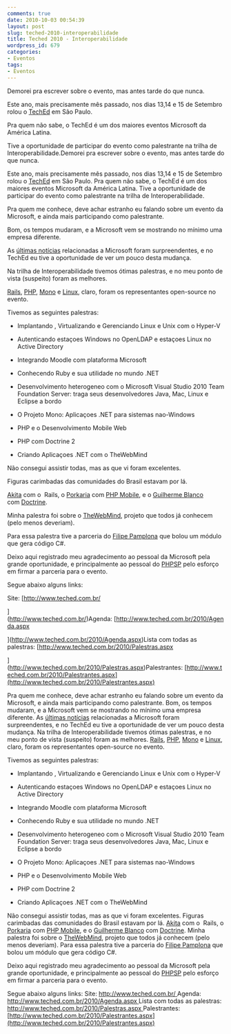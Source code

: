 ```yaml
---
comments: true
date: 2010-10-03 00:54:39
layout: post
slug: teched-2010-interoperabilidade
title: Teched 2010 - Interoperabilidade
wordpress_id: 679
categories:
- Eventos
tags:
- Eventos
---
```








Demorei pra escrever sobre o evento, mas antes tarde do que nunca.




Este ano, mais precisamente mês passado, nos dias 13,14 e 15 de Setembro rolou o [TechEd](http://www.teched.com.br/) em São Paulo.  

Pra quem não sabe, o TechEd é um dos maiores eventos Microsoft da América Latina.  

Tive a oportunidade de participar do evento como palestrante na trilha de Interoperabilidade.Demorei pra escrever sobre o evento, mas antes tarde do que nunca.

Este ano, mais precisamente mês passado, nos dias 13,14 e 15 de Setembro rolou o [TechEd](http://www.teched.com.br/) em São Paulo.
Pra quem não sabe, o TechEd é um dos maiores eventos Microsoft da América Latina.
Tive a oportunidade de participar do evento como palestrante na trilha de Interoperabilidade.<!-- more -->




Pra quem me conhece, deve achar estranho eu falando sobre um evento da Microsoft, e ainda mais participando como palestrante.  

Bom, os tempos mudaram, e a Microsoft vem se mostrando no mínimo uma empresa diferente.  

As [últimas notícias](http://readwriteweb.com.br/2010/09/30/microsoft-desiste-da-sua-plataforma-de-blogging-e-aposta-no-wordpress/) relacionadas a Microsoft foram surpreendentes, e no TechEd eu tive a oportunidade de ver um pouco desta mudança.  

Na trilha de Interoperabilidade tivemos ótimas palestras, e no meu ponto de vista (suspeito) foram as melhores.  

[Rails](http://www.rubyonrails.pro.br/), [PHP](http://php.net/), [Mono](http://www.mono-project.com/Main_Page) e [Linux](http://pt.wikipedia.org/wiki/Linux), claro, foram os representantes open-source no evento.




Tivemos as seguintes palestras:






  * Implantando , Virtualizando e Gerenciando Linux e Unix com o Hyper-V


  * Autenticando estaçoes Windows no OpenLDAP e estaçoes Linux no Active Directory


  * Integrando Moodle com plataforma Microsoft


  * Conhecendo Ruby e sua utilidade no mundo .NET


  * Desenvolvimento heterogeneo com o Microsoft Visual Studio 2010 Team Foundation Server: traga seus desenvolvedores Java, Mac, Linux e Eclipse a bordo


  * O Projeto Mono: Aplicaçoes .NET para sistemas nao-Windows


  * PHP e o Desenvolvimento Mobile Web


  * PHP com Doctrine 2


  * Criando Aplicaçoes .NET com o TheWebMind




Não consegui assistir todas, mas as que vi foram excelentes.  

Figuras carimbadas das comunidades do Brasil estavam por lá.  

[Akita](http://twitter.com/#!/akitaonrails) com o  Rails, o [Porkaria](http://twitter.com/#!/porkaria) com [PHP Mobile](http://www.phpmobile.com.br/), e o [Guilherme Blanco](http://twitter.com/#!/guilhermeblanco) com [Doctrine](http://www.doctrine-project.org/).  

Minha palestra foi sobre o [TheWebMind](http://www.thewebmind.org/), projeto que todos já conhecem (pelo menos deveriam).  

Para essa palestra tive a parceria do [Filipe Pamplona](http://twitter.com/#!/filpamplona) que bolou um módulo que gera código C#.




Deixo aqui registrado meu agradecimento ao pessoal da Microsoft pela grande oportunidade, e principalmente ao pessoal do [PHPSP](http://www.phpsp.org.br/) pelo esforço em firmar a parceria para o evento.




Segue abaixo alguns links:  

Site: [http://www.teched.com.br/  

](http://www.teched.com.br/)Agenda: [http://www.teched.com.br/2010/Agenda.aspx  

](http://www.teched.com.br/2010/Agenda.aspx)Lista com todas as palestras: [http://www.teched.com.br/2010/Palestras.aspx  

](http://www.teched.com.br/2010/Palestras.aspx)Palestrantes: [http://www.teched.com.br/2010/Palestrantes.aspx](http://www.teched.com.br/2010/Palestrantes.aspx)










Pra quem me conhece, deve achar estranho eu falando sobre um evento da Microsoft, e ainda mais participando como palestrante.
Bom, os tempos mudaram, e a Microsoft vem se mostrando no mínimo uma empresa diferente.
As [últimas notícias](http://readwriteweb.com.br/2010/09/30/microsoft-desiste-da-sua-plataforma-de-blogging-e-aposta-no-wordpress/) relacionadas a Microsoft foram surpreendentes, e no TechEd eu tive a oportunidade de ver um pouco desta mudança.
Na trilha de Interoperabilidade tivemos ótimas palestras, e no meu ponto de vista (suspeito) foram as melhores.
[Rails](http://www.rubyonrails.pro.br/), [PHP](http://php.net/), [Mono](http://www.mono-project.com/Main_Page) e [Linux](http://pt.wikipedia.org/wiki/Linux), claro, foram os representantes open-source no evento.

Tivemos as seguintes palestras:



	
  * Implantando , Virtualizando e Gerenciando Linux e Unix com o Hyper-V

	
  * Autenticando estaçoes Windows no OpenLDAP e estaçoes Linux no Active Directory

	
  * Integrando Moodle com plataforma Microsoft

	
  * Conhecendo Ruby e sua utilidade no mundo .NET

	
  * Desenvolvimento heterogeneo com o Microsoft Visual Studio 2010 Team Foundation Server: traga seus desenvolvedores Java, Mac, Linux e Eclipse a bordo

	
  * O Projeto Mono: Aplicaçoes .NET para sistemas nao-Windows

	
  * PHP e o Desenvolvimento Mobile Web

	
  * PHP com Doctrine 2

	
  * Criando Aplicaçoes .NET com o TheWebMind


Não consegui assistir todas, mas as que vi foram excelentes.
Figuras carimbadas das comunidades do Brasil estavam por lá.
[Akita](http://twitter.com/#!/akitaonrails) com o  Rails, o [Porkaria](http://twitter.com/#!/porkaria) com [PHP Mobile](http://www.phpmobile.com.br/), e o [Guilherme Blanco](http://twitter.com/#!/guilhermeblanco) com [Doctrine](http://www.doctrine-project.org/).
Minha palestra foi sobre o [TheWebMind](http://www.thewebmind.org/), projeto que todos já conhecem (pelo menos deveriam).
Para essa palestra tive a parceria do [Filipe Pamplona](http://twitter.com/#!/filpamplona) que bolou um módulo que gera código C#.

Deixo aqui registrado meu agradecimento ao pessoal da Microsoft pela grande oportunidade, e principalmente ao pessoal do [PHPSP](http://www.phpsp.org.br/) pelo esforço em firmar a parceria para o evento.

Segue abaixo alguns links:
Site: [http://www.teched.com.br/
](http://www.teched.com.br/)Agenda: [http://www.teched.com.br/2010/Agenda.aspx
](http://www.teched.com.br/2010/Agenda.aspx)Lista com todas as palestras: [http://www.teched.com.br/2010/Palestras.aspx
](http://www.teched.com.br/2010/Palestras.aspx)Palestrantes: [http://www.teched.com.br/2010/Palestrantes.aspx](http://www.teched.com.br/2010/Palestrantes.aspx)
